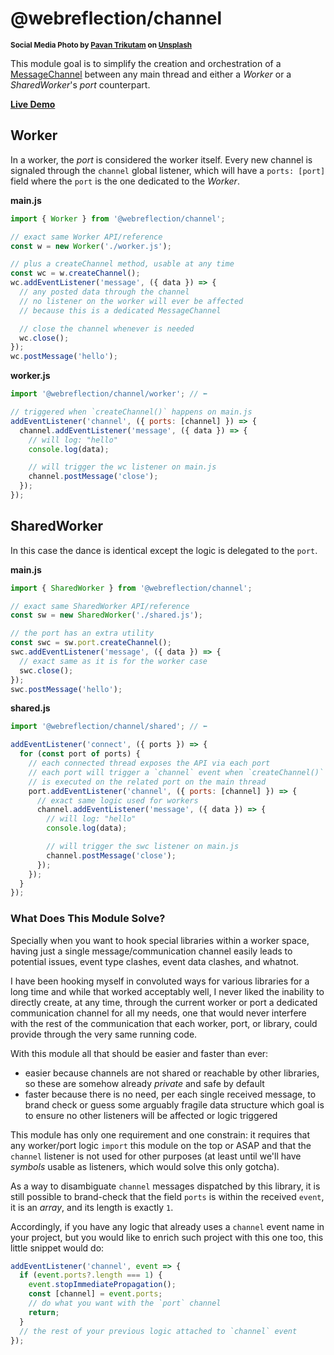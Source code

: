 # @webreflection/channel

<sup>**Social Media Photo by [Pavan Trikutam](https://unsplash.com/@ptrikutam) on [Unsplash](https://unsplash.com/)**</sup>


This module goal is to simplify the creation and orchestration of a [MessageChannel](https://developer.mozilla.org/en-US/docs/Web/API/MessageChannel) between any main thread and either a *Worker* or a *SharedWorker*'s *port* counterpart.

**[Live Demo](https://webreflection.github.io/channel/test/)**

## Worker

In a worker, the *port* is considered the worker itself. Every new channel is signaled through the `channel` global listener, which will have a `ports: [port]` field where the `port` is the one dedicated to the *Worker*.

**main.js**
```js
import { Worker } from '@webreflection/channel';

// exact same Worker API/reference
const w = new Worker('./worker.js');

// plus a createChannel method, usable at any time
const wc = w.createChannel();
wc.addEventListener('message', ({ data }) => {
  // any posted data through the channel
  // no listener on the worker will ever be affected
  // because this is a dedicated MessageChannel

  // close the channel whenever is needed
  wc.close();
});
wc.postMessage('hello');
```

**worker.js**
```js
import '@webreflection/channel/worker'; // ⬅️

// triggered when `createChannel()` happens on main.js
addEventListener('channel', ({ ports: [channel] }) => {
  channel.addEventListener('message', ({ data }) => {
    // will log: "hello"
    console.log(data);

    // will trigger the wc listener on main.js
    channel.postMessage('close');
  });
});
```

## SharedWorker

In this case the dance is identical except the logic is delegated to the `port`.

**main.js**
```js
import { SharedWorker } from '@webreflection/channel';

// exact same SharedWorker API/reference
const sw = new SharedWorker('./shared.js');

// the port has an extra utility
const swc = sw.port.createChannel();
swc.addEventListener('message', ({ data }) => {
  // exact same as it is for the worker case
  swc.close();
});
swc.postMessage('hello');
```

**shared.js**
```js
import '@webreflection/channel/shared'; // ⬅️

addEventListener('connect', ({ ports }) => {
  for (const port of ports) {
    // each connected thread exposes the API via each port
    // each port will trigger a `channel` event when `createChannel()`
    // is executed on the related port on the main thread
    port.addEventListener('channel', ({ ports: [channel] }) => {
      // exact same logic used for workers
      channel.addEventListener('message', ({ data }) => {
        // will log: "hello"
        console.log(data);

        // will trigger the swc listener on main.js
        channel.postMessage('close');
      });
    });
  }
});
```

### What Does This Module Solve?

Specially when you want to hook special libraries within a worker space, having just a single message/communication channel easily leads to potential issues, event type clashes, event data clashes, and whatnot.

I have been hooking myself in convoluted ways for various libraries for a long time and while that worked acceptably well, I never liked the inability to directly create, at any time, through the current worker or port a dedicated communication channel for all my needs, one that would never interfere with the rest of the communication that each worker, port, or library, could provide through the very same running code.

With this module all that should be easier and faster than ever:

  * easier because channels are not shared or reachable by other libraries, so these are somehow already *private* and safe by default
  * faster because there is no need, per each single received message, to brand check or guess some arguably fragile data structure which goal is to ensure no other listeners will be affected or logic triggered

This module has only one requirement and one constrain: it requires that any worker/port logic `import` this module on the top or ASAP and that the `channel` listener is not used for other purposes (at least until we'll have *symbols* usable as listeners, which would solve this only gotcha).

As a way to disambiguate `channel` messages dispatched by this library, it is still possible to brand-check that the field `ports` is within the received `event`, it is an *array*, and its length is exactly `1`.

Accordingly, if you have any logic that already uses a `channel` event name in your project, but you would like to enrich such project with this one too, this little snippet would do:

```js
addEventListener('channel', event => {
  if (event.ports?.length === 1) {
    event.stopImmediatePropagation();
    const [channel] = event.ports;
    // do what you want with the `port` channel
    return;
  }
  // the rest of your previous logic attached to `channel` event
});
```
